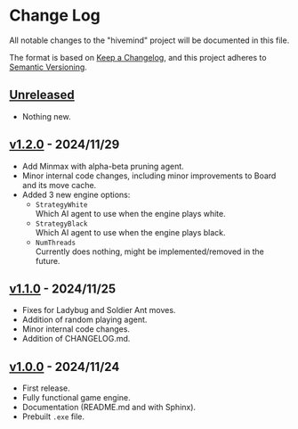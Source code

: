 # Change Log

All notable changes to the "hivemind" project will be documented in this file.

The format is based on [Keep a Changelog](https://keepachangelog.com/en/1.0.0/),
and this project adheres to [Semantic Versioning](https://semver.org/).

## [Unreleased]

- Nothing new.

## [v1.2.0] - 2024/11/29

- Add Minmax with alpha-beta pruning agent.
- Minor internal code changes, including minor improvements to Board and its move cache.
- Added 3 new engine options:
  * `StrategyWhite`  
    Which AI agent to use when the engine plays white.
  * `StrategyBlack`  
    Which AI agent to use when the engine plays black.
  * `NumThreads`  
    Currently does nothing, might be implemented/removed in the future.

## [v1.1.0] - 2024/11/25

- Fixes for Ladybug and Soldier Ant moves.
- Addition of random playing agent.
- Minor internal code changes.
- Addition of CHANGELOG.md.

## [v1.0.0] - 2024/11/24

- First release.
- Fully functional game engine.
- Documentation (README.md and with Sphinx).
- Prebuilt `.exe` file.

[Unreleased]: https://github.com/crystal-spider/hivemind
[README]: https://github.com/crystal-spider/hivemind#readme

[v1.2.0]: https://github.com/crystal-spider/hivemind/releases?q=1.2.0
[v1.1.0]: https://github.com/crystal-spider/hivemind/releases?q=1.1.0
[v1.0.0]: https://github.com/crystal-spider/hivemind/releases?q=1.0.0
